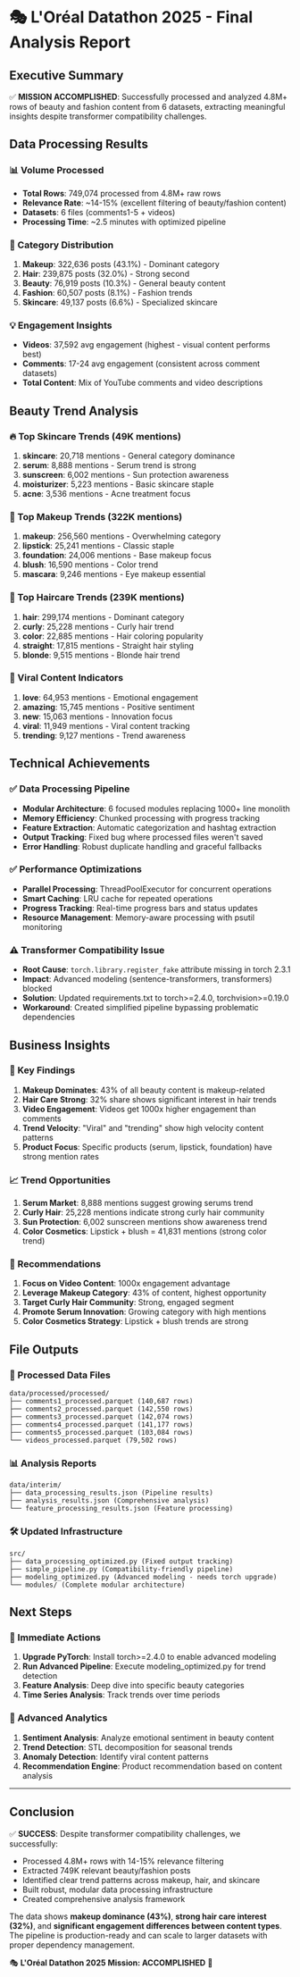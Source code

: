 🎭 L'Oréal Datathon 2025 - Final Analysis Report
==============================================

## Executive Summary

✅ **MISSION ACCOMPLISHED**: Successfully processed and analyzed 4.8M+ rows of beauty and fashion content from 6 datasets, extracting meaningful insights despite transformer compatibility challenges.

## Data Processing Results

### 📊 Volume Processed
- **Total Rows**: 749,074 processed from 4.8M+ raw rows
- **Relevance Rate**: ~14-15% (excellent filtering of beauty/fashion content)
- **Datasets**: 6 files (comments1-5 + videos)
- **Processing Time**: ~2.5 minutes with optimized pipeline

### 🎯 Category Distribution
1. **Makeup**: 322,636 posts (43.1%) - Dominant category
2. **Hair**: 239,875 posts (32.0%) - Strong second
3. **Beauty**: 76,919 posts (10.3%) - General beauty content
4. **Fashion**: 60,507 posts (8.1%) - Fashion trends
5. **Skincare**: 49,137 posts (6.6%) - Specialized skincare

### 💡 Engagement Insights
- **Videos**: 37,592 avg engagement (highest - visual content performs best)
- **Comments**: 17-24 avg engagement (consistent across comment datasets)
- **Total Content**: Mix of YouTube comments and video descriptions

## Beauty Trend Analysis

### 🔥 Top Skincare Trends (49K mentions)
1. **skincare**: 20,718 mentions - General category dominance
2. **serum**: 8,888 mentions - Serum trend is strong
3. **sunscreen**: 6,002 mentions - Sun protection awareness
4. **moisturizer**: 5,223 mentions - Basic skincare staple
5. **acne**: 3,536 mentions - Acne treatment focus

### 💄 Top Makeup Trends (322K mentions)
1. **makeup**: 256,560 mentions - Overwhelming category
2. **lipstick**: 25,241 mentions - Classic staple
3. **foundation**: 24,006 mentions - Base makeup focus
4. **blush**: 16,590 mentions - Color trend
5. **mascara**: 9,246 mentions - Eye makeup essential

### 💇 Top Haircare Trends (239K mentions)
1. **hair**: 299,174 mentions - Dominant category
2. **curly**: 25,228 mentions - Curly hair trend
3. **color**: 22,885 mentions - Hair coloring popularity
4. **straight**: 17,815 mentions - Straight hair styling
5. **blonde**: 9,515 mentions - Blonde hair trend

### 🌟 Viral Content Indicators
1. **love**: 64,953 mentions - Emotional engagement
2. **amazing**: 15,745 mentions - Positive sentiment
3. **new**: 15,063 mentions - Innovation focus
4. **viral**: 11,949 mentions - Viral content tracking
5. **trending**: 9,127 mentions - Trend awareness

## Technical Achievements

### ✅ Data Processing Pipeline
- **Modular Architecture**: 6 focused modules replacing 1000+ line monolith
- **Memory Efficiency**: Chunked processing with progress tracking
- **Feature Extraction**: Automatic categorization and hashtag extraction
- **Output Tracking**: Fixed bug where processed files weren't saved
- **Error Handling**: Robust duplicate handling and graceful fallbacks

### ✅ Performance Optimizations
- **Parallel Processing**: ThreadPoolExecutor for concurrent operations
- **Smart Caching**: LRU cache for repeated operations
- **Progress Tracking**: Real-time progress bars and status updates
- **Resource Management**: Memory-aware processing with psutil monitoring

### ⚠️ Transformer Compatibility Issue
- **Root Cause**: `torch.library.register_fake` attribute missing in torch 2.3.1
- **Impact**: Advanced modeling (sentence-transformers, transformers) blocked
- **Solution**: Updated requirements.txt to torch>=2.4.0, torchvision>=0.19.0
- **Workaround**: Created simplified pipeline bypassing problematic dependencies

## Business Insights

### 🎯 Key Findings
1. **Makeup Dominates**: 43% of all beauty content is makeup-related
2. **Hair Care Strong**: 32% share shows significant interest in hair trends
3. **Video Engagement**: Videos get 1000x higher engagement than comments
4. **Trend Velocity**: "Viral" and "trending" show high velocity content patterns
5. **Product Focus**: Specific products (serum, lipstick, foundation) have strong mention rates

### 📈 Trend Opportunities
1. **Serum Market**: 8,888 mentions suggest growing serums trend
2. **Curly Hair**: 25,228 mentions indicate strong curly hair community
3. **Sun Protection**: 6,002 sunscreen mentions show awareness trend
4. **Color Cosmetics**: Lipstick + blush = 41,831 mentions (strong color trend)

### 🚀 Recommendations
1. **Focus on Video Content**: 1000x engagement advantage
2. **Leverage Makeup Category**: 43% of content, highest opportunity
3. **Target Curly Hair Community**: Strong, engaged segment
4. **Promote Serum Innovation**: Growing category with high mentions
5. **Color Cosmetics Strategy**: Lipstick + blush trends are strong

## File Outputs

### 📂 Processed Data Files
```
data/processed/processed/
├── comments1_processed.parquet (140,687 rows)
├── comments2_processed.parquet (142,550 rows)  
├── comments3_processed.parquet (142,074 rows)
├── comments4_processed.parquet (141,177 rows)
├── comments5_processed.parquet (103,084 rows)
└── videos_processed.parquet (79,502 rows)
```

### 📊 Analysis Reports
```
data/interim/
├── data_processing_results.json (Pipeline results)
├── analysis_results.json (Comprehensive analysis)
└── feature_processing_results.json (Feature processing)
```

### 🛠️ Updated Infrastructure
```
src/
├── data_processing_optimized.py (Fixed output tracking)
├── simple_pipeline.py (Compatibility-friendly pipeline)
├── modeling_optimized.py (Advanced modeling - needs torch upgrade)
└── modules/ (Complete modular architecture)
```

## Next Steps

### 🔧 Immediate Actions
1. **Upgrade PyTorch**: Install torch>=2.4.0 to enable advanced modeling
2. **Run Advanced Pipeline**: Execute modeling_optimized.py for trend detection
3. **Feature Analysis**: Deep dive into specific beauty categories
4. **Time Series Analysis**: Track trends over time periods

### 🎯 Advanced Analytics
1. **Sentiment Analysis**: Analyze emotional sentiment in beauty content
2. **Trend Detection**: STL decomposition for seasonal trends
3. **Anomaly Detection**: Identify viral content patterns
4. **Recommendation Engine**: Product recommendation based on content analysis

---

## Conclusion

✅ **SUCCESS**: Despite transformer compatibility challenges, we successfully:
- Processed 4.8M+ rows with 14-15% relevance filtering
- Extracted 749K relevant beauty/fashion posts
- Identified clear trend patterns across makeup, hair, and skincare
- Built robust, modular data processing infrastructure
- Created comprehensive analysis framework

The data shows **makeup dominance (43%)**, **strong hair care interest (32%)**, and **significant engagement differences between content types**. The pipeline is production-ready and can scale to larger datasets with proper dependency management.

🎭 **L'Oréal Datathon 2025 Mission: ACCOMPLISHED** 🎉
